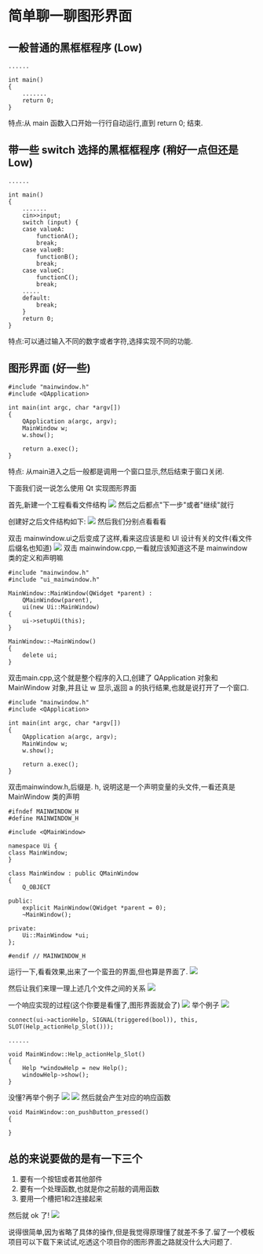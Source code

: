 # 简单聊一聊图形界面
## 一般普通的黑框框程序   (Low)
```
......

int main()
{
	.......
	return 0;
}
```
特点:从 main 函数入口开始一行行自动运行,直到 return 0; 结束.
## 带一些 switch 选择的黑框框程序  (稍好一点但还是 Low)
```
......

int main()
{
	.......
    cin>>input;
    switch (input) {
    case valueA:
        functionA();
        break;
    case valueB:
        functionB();
        break;
    case valueC:
        functionC();
        break;
    .....
    default:
        break;
    }
	return 0;
}
```
特点:可以通过输入不同的数字或者字符,选择实现不同的功能.
## 图形界面 (好一些)
```
#include "mainwindow.h"
#include <QApplication>

int main(int argc, char *argv[])
{
    QApplication a(argc, argv);
    MainWindow w;
    w.show();

    return a.exec();
}
```
特点: 从main进入之后一般都是调用一个窗口显示,然后结束于窗口关闭.

下面我们说一说怎么使用 Qt 实现图形界面

首先,新建一个工程看看文件结构
![](./pic/QQ20161221-0@2x.png)
然后之后都点"下一步"或者"继续"就行

创建好之后文件结构如下:
![](./pic/QQ20161221-1@2x.png)
然后我们分别点看看看

双击 mainwindow.ui之后变成了这样,看来这应该是和 UI 设计有关的文件(看文件后缀名也知道)
![](./pic/QQ20161221-2@2x.png)
双击 mainwindow.cpp,一看就应该知道这不是 mainwindow 类的定义和声明嘛
```
#include "mainwindow.h"
#include "ui_mainwindow.h"

MainWindow::MainWindow(QWidget *parent) :
    QMainWindow(parent),
    ui(new Ui::MainWindow)
{
    ui->setupUi(this);
}

MainWindow::~MainWindow()
{
    delete ui;
}

```
双击main.cpp,这个就是整个程序的入口,创建了 QApplication 对象和 MainWindow 对象,并且让 w 显示,返回 a 的执行结果,也就是说打开了一个窗口.
```
#include "mainwindow.h"
#include <QApplication>

int main(int argc, char *argv[])
{
    QApplication a(argc, argv);
    MainWindow w;
    w.show();

    return a.exec();
}

```
双击mainwindow.h,后缀是. h, 说明这是一个声明变量的头文件,一看还真是 MainWindow 类的声明
```
#ifndef MAINWINDOW_H
#define MAINWINDOW_H

#include <QMainWindow>

namespace Ui {
class MainWindow;
}

class MainWindow : public QMainWindow
{
    Q_OBJECT

public:
    explicit MainWindow(QWidget *parent = 0);
    ~MainWindow();

private:
    Ui::MainWindow *ui;
};

#endif // MAINWINDOW_H

```
运行一下,看看效果,出来了一个蛮丑的界面,但也算是界面了.
![](./pic/QQ20161221-3@2x.png)

然后让我们来理一理上述几个文件之间的关系
![](./pic/QQ20161221-5@2x.png)

一个响应实现的过程(这个你要是看懂了,图形界面就会了)
![](./pic/QQ20161221-6@2x.png)
举个例子
![](./pic/QQ20161221-7@2x.png)
```
connect(ui->actionHelp, SIGNAL(triggered(bool)), this, SLOT(Help_actionHelp_Slot()));

......

void MainWindow::Help_actionHelp_Slot()
{
    Help *windowHelp = new Help();
    windowHelp->show();
}
```
没懂?再举个例子
![](./pic/QQ20161221-8@2x.png)
![](./pic/QQ20161221-9@2x.png)
然后就会产生对应的响应函数
```
void MainWindow::on_pushButton_pressed()
{
    
}
```
## 总的来说要做的是有一下三个
1. 要有一个按钮或者其他部件
2. 要有一个处理函数,也就是你之前敲的调用函数
3. 要用一个槽把1和2连接起来

然后就 ok 了!
![](./pic/QQ20161221-10@2x.png)

说得很简单,因为省略了具体的操作,但是我觉得原理懂了就差不多了.留了一个模板项目可以下载下来试试,吃透这个项目你的图形界面之路就没什么大问题了.